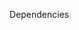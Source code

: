 <span id="title">Dependencies</span>

<div id="body">

<include src="what/unit-inParent-asPanel.md" boilerplate />

</div>